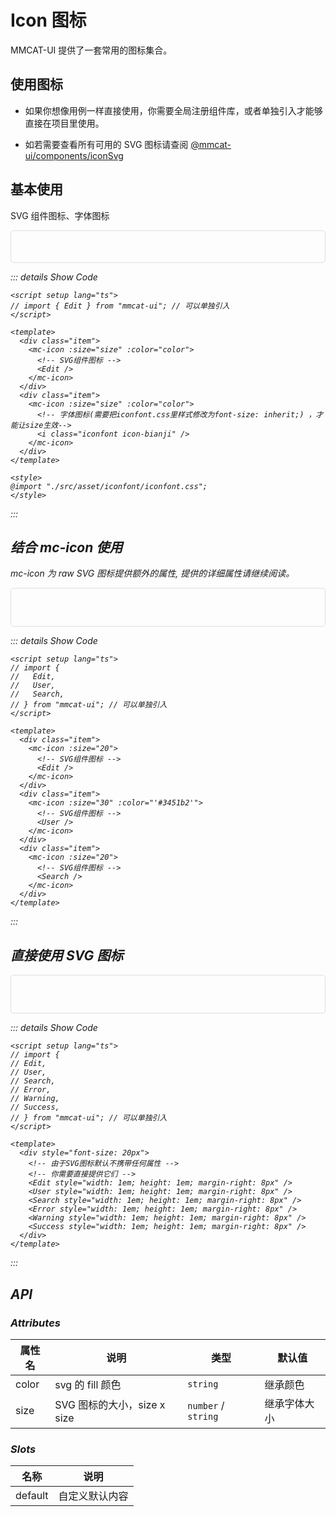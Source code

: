 # Icon 图标

MMCAT-UI 提供了一套常用的图标集合。

## 使用图标

- 如果你想像用例一样直接使用，你需要全局注册组件库，或者单独引入才能够直接在项目里使用。

- 如若需要查看所有可用的 SVG 图标请查阅 [@mmcat-ui/components/iconSvg](https://github.com/mcmcCat/mmcat-ui/tree/master/packages/components/iconSvg)

## 基本使用

SVG 组件图标、字体图标

<div class="example">
  <div class="item">
    <mc-icon :size="30">
      <!-- SVG组件图标 -->
      <Edit />
    </mc-icon>
  </div>
  <div class="item">
    <mc-icon :size="30">
      <!-- 字体图标(需要把iconfont.css里样式修改为font-size: inherit;) ，才能让size生效-->
      <i class="iconfont icon-bianji" />
    </mc-icon>
  </div>
</div>

::: details Show Code

```vue
<script setup lang="ts">
// import { Edit } from "mmcat-ui"; // 可以单独引入
</script>

<template>
  <div class="item">
    <mc-icon :size="size" :color="color">
      <!-- SVG组件图标 -->
      <Edit />
    </mc-icon>
  </div>
  <div class="item">
    <mc-icon :size="size" :color="color">
      <!-- 字体图标(需要把iconfont.css里样式修改为font-size: inherit;) ，才能让size生效-->
      <i class="iconfont icon-bianji" />
    </mc-icon>
  </div>
</template>

<style>
@import "./src/asset/iconfont/iconfont.css";
</style>
```

:::

## 结合 mc-icon 使用

mc-icon 为 raw SVG 图标提供额外的属性, 提供的详细属性请继续阅读。

<div class="example flex">
  <div class="item">
    <mc-icon :size="20">
      <!-- SVG组件图标 -->
      <Edit />
    </mc-icon>
  </div>
  <div class="item">
    <mc-icon :size="30" :color="'#3451b2'">
      <!-- SVG组件图标 -->
      <User />
    </mc-icon>
  </div>
  <div class="item">
    <mc-icon :size="20">
      <!-- SVG组件图标 -->
      <Search />
    </mc-icon>
  </div>
</div>

::: details Show Code

```vue
<script setup lang="ts">
// import {
//   Edit,
//   User,
//   Search,
// } from "mmcat-ui"; // 可以单独引入
</script>

<template>
  <div class="item">
    <mc-icon :size="20">
      <!-- SVG组件图标 -->
      <Edit />
    </mc-icon>
  </div>
  <div class="item">
    <mc-icon :size="30" :color="'#3451b2'">
      <!-- SVG组件图标 -->
      <User />
    </mc-icon>
  </div>
  <div class="item">
    <mc-icon :size="20">
      <!-- SVG组件图标 -->
      <Search />
    </mc-icon>
  </div>
</template>
```

:::

## 直接使用 SVG 图标

<div class="example flex" style="font-size: 20px">
  <!-- 由于SVG图标默认不携带任何属性 -->
  <!-- 你需要直接提供它们 -->
  <Edit style="width: 1em; height: 1em; margin-right: 8px" />
  <User style="width: 1em; height: 1em; margin-right: 8px" />
  <Search style="width: 1em; height: 1em; margin-right: 8px" />
  <Error style="width: 1em; height: 1em; margin-right: 8px" />
  <Warning style="width: 1em; height: 1em; margin-right: 8px" />
  <Success style="width: 1em; height: 1em; margin-right: 8px" />
</div>

::: details Show Code

```vue
<script setup lang="ts">
// import {
// Edit,
// User,
// Search,
// Error,
// Warning,
// Success,
// } from "mmcat-ui"; // 可以单独引入
</script>

<template>
  <div style="font-size: 20px">
    <!-- 由于SVG图标默认不携带任何属性 -->
    <!-- 你需要直接提供它们 -->
    <Edit style="width: 1em; height: 1em; margin-right: 8px" />
    <User style="width: 1em; height: 1em; margin-right: 8px" />
    <Search style="width: 1em; height: 1em; margin-right: 8px" />
    <Error style="width: 1em; height: 1em; margin-right: 8px" />
    <Warning style="width: 1em; height: 1em; margin-right: 8px" />
    <Success style="width: 1em; height: 1em; margin-right: 8px" />
  </div>
</template>
```

:::

<style scoped>
@import '../../../../play/src/asset/iconfont/iconfont.css';

.example {
  /* flex-direction: column; */
  border: 1px solid #dcdfe6;
  border-radius: 5px;
  padding:20px;
}
.example .item {
  margin: 10px 0;
} 

.flex {
  display: flex;
  justify-content: space-around;
  align-items: center;
}
</style>

## API

### Attributes

| 属性名 | 说明                        | 类型                | 默认值       |
| ------ | --------------------------- | ------------------- | ------------ |
| color  | svg 的 fill 颜色            | `string`            | 继承颜色     |
| size   | SVG 图标的大小，size x size | `number` / `string` | 继承字体大小 |

### Slots

| 名称    | 说明           |
| ------- | -------------- |
| default | 自定义默认内容 |
